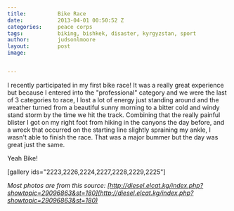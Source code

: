 ```yaml
---
title:			Bike Race
date:			2013-04-01 00:50:52 Z
categories:		peace corps
tags:			biking, bishkek, disaster, kyrgyzstan, sport
author:			judsonlmoore
layout:			post
image:			


---
```


I recently participated in my first bike race! It was a really great experience but because I entered into the "professional" category and we were the last of 3 categories to race, I lost a lot of energy just standing around and the weather turned from a beautiful sunny morning to a bitter cold and windy stand storm by the time we hit the track. Combining that the really painful blister I got on my right foot from hiking in the canyons the day before, and a wreck that occurred on the starting line slightly spraining my ankle, I wasn't able to finish the race. That was a major bummer but the day was great just the same.

Yeah Bike!

[gallery ids="2223,2226,2224,2227,2228,2229,2225"]

_Most photos are from this source: [http://diesel.elcat.kg/index.php?showtopic=29096863&st=180](http://diesel.elcat.kg/index.php?showtopic=29096863&st=180)_
